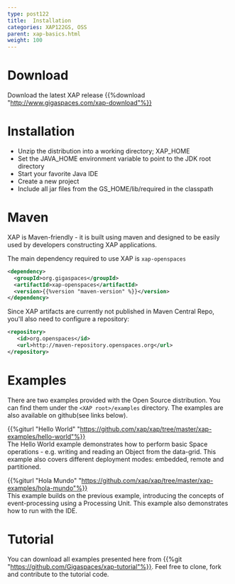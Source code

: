 ```yaml
---
type: post122
title:  Installation
categories: XAP122GS, OSS
parent: xap-basics.html
weight: 100
---
```


# Download
Download the latest XAP release {{%download "http://www.gigaspaces.com/xap-download"%}}<br>

# Installation
- Unzip the distribution into a working directory; XAP_HOME<br>
- Set the JAVA_HOME environment variable to point to the JDK root directory<br>
- Start your favorite Java IDE<br>
- Create a new project<br>
- Include all jar files from the GS_HOME/lib/required in the classpath<br>


# Maven
 
XAP is Maven-friendly - it is built using maven and designed to be easily used by developers constructing XAP applications.  
  
  
The main dependency required to use XAP is `xap-openspaces`
 
 ```xml
 <dependency>
   <groupId>org.gigaspaces</groupId>
   <artifactId>xap-openspaces</artifactId>
   <version>{{%version "maven-version" %}}</version>
 </dependency>
 ```
 
 Since XAP artifacts are currently not published in Maven Central Repo, you'll also need to configure a repository:
 
 ```xml
 <repository>
    <id>org.openspaces</id>
    <url>http://maven-repository.openspaces.org</url>
 </repository>
 ```
 
#  Examples

There are two examples provided with the Open Source distribution. You can find them under the `<XAP root>/examples` directory. The examples are also available on github(see links below).


{{%giturl "Hello World" "https://github.com/xap/xap/tree/master/xap-examples/hello-world"%}}<br>
The Hello World example demonstrates how to perform basic Space operations - e.g. writing and reading an Object from the data-grid.
This example also covers different deployment modes: embedded, remote and partitioned.  

{{%giturl "Hola Mundo" "https://github.com/xap/xap/tree/master/xap-examples/hola-mundo"%}}   <br>
This example builds on the previous example, introducing the concepts of event-processing using a Processing Unit.
This example also demonstrates how to run with the IDE.  
 
 
 

 
# Tutorial 
You can download all examples presented here from {{%git "https://github.com/Gigaspaces/xap-tutorial"%}}. Feel free to clone, fork and contribute to the tutorial code.

